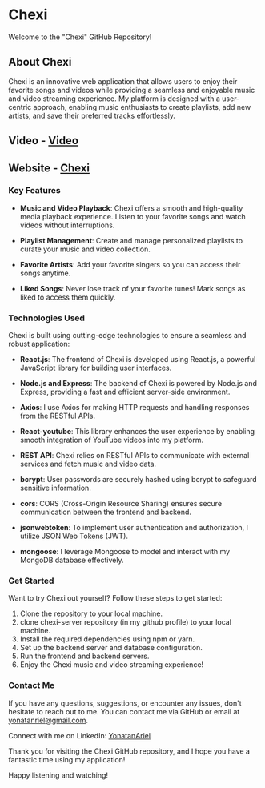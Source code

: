 # Chexi

Welcome to the "Chexi" GitHub Repository!

## About Chexi

Chexi is an innovative web application that allows users to enjoy their favorite songs and videos while providing a seamless and enjoyable
music and video streaming experience. My platform is designed with a user-centric approach, enabling music enthusiasts to create playlists,
add new artists, and save their preferred tracks effortlessly.

## Video - [Video](https://www.youtube.com/watch?v=jwihEcUi6Mo)

## Website - [Chexi](https://chexi.netlify.app/?newVisitor=true)

### Key Features

- **Music and Video Playback**: Chexi offers a smooth and high-quality media playback experience.
  Listen to your favorite songs and watch videos without interruptions.

- **Playlist Management**: Create and manage personalized playlists to curate your music and video collection.

- **Favorite Artists**: Add your favorite singers so you can access their songs anytime.

- **Liked Songs**: Never lose track of your favorite tunes! Mark songs as liked to access them quickly.

### Technologies Used

Chexi is built using cutting-edge technologies to ensure a seamless and robust application:

- **React.js**: The frontend of Chexi is developed using React.js, a powerful JavaScript library for building user interfaces.

- **Node.js and Express**: The backend of Chexi is powered by Node.js and Express, providing a fast and efficient server-side environment.

- **Axios**: I use Axios for making HTTP requests and handling responses from the RESTful APIs.

- **React-youtube**: This library enhances the user experience by enabling smooth integration of YouTube videos into my platform.

- **REST API**: Chexi relies on RESTful APIs to communicate with external services and fetch music and video data.

- **bcrypt**: User passwords are securely hashed using bcrypt to safeguard sensitive information.

- **cors**: CORS (Cross-Origin Resource Sharing) ensures secure communication between the frontend and backend.

- **jsonwebtoken**: To implement user authentication and authorization, I utilize JSON Web Tokens (JWT).

- **mongoose**: I leverage Mongoose to model and interact with my MongoDB database effectively.

### Get Started

Want to try Chexi out yourself? Follow these steps to get started:

1. Clone the repository to your local machine.
2. clone chexi-server repository (in my github profile) to your local machine.
3. Install the required dependencies using npm or yarn.
4. Set up the backend server and database configuration.
5. Run the frontend and backend servers.
6. Enjoy the Chexi music and video streaming experience!

### Contact Me

If you have any questions, suggestions, or encounter any issues, don't hesitate to reach out to me.
You can contact me via GitHub or email at [yonatanriel@gmail.com](mailto:yonatanriel@gmail.com).

Connect with me on LinkedIn: [YonatanAriel](https://www.linkedin.com/in/yonatan-ariel)

Thank you for visiting the Chexi GitHub repository, and I hope you have a fantastic time using my application!

Happy listening and watching!

```

```
